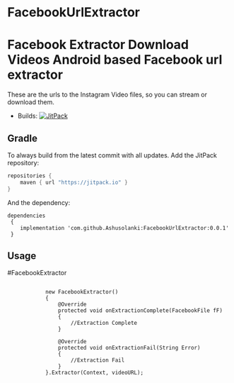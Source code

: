 # FacebookUrlExtractor

Facebook Extractor Download Videos
Android based Facebook url extractor
=======================================================

These are the urls to the Instagram Video files, so you can stream or download them.

* Builds: [![JitPack](https://jitpack.io/v/Ashusolanki/FacebookUrlExtractor.svg)](https://jitpack.io/#Ashusolanki/FacebookUrlExtractor)

## Gradle

To always build from the latest commit with all updates. Add the JitPack repository:

```java
repositories {
    maven { url "https://jitpack.io" }
}
```

And the dependency:

```
dependencies 
 {
    implementation 'com.github.Ashusolanki:FacebookUrlExtractor:0.0.1'
 }
```  

## Usage

#FacebookExtractor
```

            new FacebookExtractor() 
            {
                @Override
                protected void onExtractionComplete(FacebookFile fF)
                {
                    //Extraction Complete
                }

                @Override
                protected void onExtractionFail(String Error)
                {
                    //Extraction Fail
                }
            }.Extractor(Context, videoURL);


```

